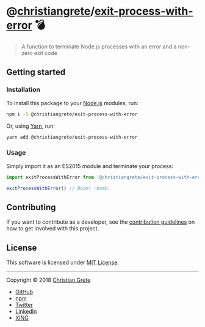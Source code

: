 # @[christiangrete][repository-owner-github-url]/[exit-process-with-error][repository-github-url] :bomb:

> A function to terminate Node.js processes with an error and a non-zero exit code

## Getting started

### Installation
To install this package to your [Node.js](https://nodejs.org) modules, run:
```sh
npm i -S @christiangrete/exit-process-with-error
```
Or, using [Yarn](https://yarnpkg.com), run:
```sh
yarn add @christiangrete/exit-process-with-error
```

### Usage
Simply import it as an ES2015 module and terminate your process:
```js
import exitProcessWithError from '@christiangrete/exit-process-with-error'

exitProcessWithError() // Boom! :bomb:
```

## Contributing

If you want to contribute as a developer, see the [contribution guidelines](CONTRIBUTING.md) on how to get involved with this project.

## License

This software is licensed under [MIT License](LICENSE.md).

---

Copyright © 2018 [Christian Grete][repository-owner-url]
- [GitHub](https://github.com/ChristianGrete)
- [npm](https://www.npmjs.com/~christiangrete)
- [Twitter](https://twitter.com/ChristianGrete)
- [LinkedIn](https://www.linkedin.com/in/ChristianGrete)
- [XING](https://www.xing.com/profile/Christian_Grete2)

[repository-github-url]: https://github.com/ChristianGrete/exit-process-with-error
[repository-owner-github-url]: https://github.com/ChristianGrete
[repository-owner-url]: https://christiangrete.com